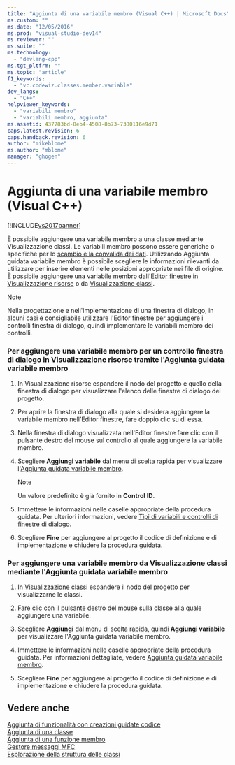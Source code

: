 ```yaml
---
title: "Aggiunta di una variabile membro (Visual C++) | Microsoft Docs"
ms.custom: ""
ms.date: "12/05/2016"
ms.prod: "visual-studio-dev14"
ms.reviewer: ""
ms.suite: ""
ms.technology: 
  - "devlang-cpp"
ms.tgt_pltfrm: ""
ms.topic: "article"
f1_keywords: 
  - "vc.codewiz.classes.member.variable"
dev_langs: 
  - "C++"
helpviewer_keywords: 
  - "variabili membro"
  - "variabili membro, aggiunta"
ms.assetid: 437783bd-8eb4-4508-8b73-7380116e9d71
caps.latest.revision: 6
caps.handback.revision: 6
author: "mikeblome"
ms.author: "mblome"
manager: "ghogen"
---
```

# Aggiunta di una variabile membro (Visual C++)
[!INCLUDE[vs2017banner](../assembler/inline/includes/vs2017banner.md)]

È possibile aggiungere una variabile membro a una classe mediante Visualizzazione classi.  Le variabili membro possono essere generiche o specifiche per lo [scambio e la convalida dei dati](../mfc/dialog-data-exchange-and-validation.md).  Utilizzando Aggiunta guidata variabile membro è possibile scegliere le informazioni rilevanti da utilizzare per inserire elementi nelle posizioni appropriate nei file di origine.  È possibile aggiungere una variabile membro dall'[Editor finestre](../mfc/dialog-editor.md) in [Visualizzazione risorse](../windows/resource-view-window.md) o da [Visualizzazione classi](http://msdn.microsoft.com/it-it/8d7430a9-3e33-454c-a9e1-a85e3d2db925).  
  
> [!NOTE]
>  Nella progettazione e nell'implementazione di una finestra di dialogo, in alcuni casi è consigliabile utilizzare l'Editor finestre per aggiungere i controlli finestra di dialogo, quindi implementare le variabili membro dei controlli.  
  
### Per aggiungere una variabile membro per un controllo finestra di dialogo in Visualizzazione risorse tramite l'Aggiunta guidata variabile membro  
  
1.  In Visualizzazione risorse espandere il nodo del progetto e quello della finestra di dialogo per visualizzare l'elenco delle finestre di dialogo del progetto.  
  
2.  Per aprire la finestra di dialogo alla quale si desidera aggiungere la variabile membro nell'Editor finestre, fare doppio clic su di essa.  
  
3.  Nella finestra di dialogo visualizzata nell'Editor finestre fare clic con il pulsante destro del mouse sul controllo al quale aggiungere la variabile membro.  
  
4.  Scegliere **Aggiungi variabile** dal menu di scelta rapida per visualizzare l'[Aggiunta guidata variabile membro](../ide/add-member-variable-wizard.md).  
  
    > [!NOTE]
    >  Un valore predefinito è già fornito in **Control ID**.  
  
5.  Immettere le informazioni nelle caselle appropriate della procedura guidata.  Per ulteriori informazioni, vedere [Tipi di variabili e controlli di finestre di dialogo](../ide/dialog-box-controls-and-variable-types.md).  
  
6.  Scegliere **Fine** per aggiungere al progetto il codice di definizione e di implementazione e chiudere la procedura guidata.  
  
### Per aggiungere una variabile membro da Visualizzazione classi mediante l'Aggiunta guidata variabile membro  
  
1.  In [Visualizzazione classi](http://msdn.microsoft.com/it-it/8d7430a9-3e33-454c-a9e1-a85e3d2db925) espandere il nodo del progetto per visualizzarne le classi.  
  
2.  Fare clic con il pulsante destro del mouse sulla classe alla quale aggiungere una variabile.  
  
3.  Scegliere **Aggiungi** dal menu di scelta rapida, quindi **Aggiungi variabile** per visualizzare l'Aggiunta guidata variabile membro.  
  
4.  Immettere le informazioni nelle caselle appropriate della procedura guidata.  Per informazioni dettagliate, vedere [Aggiunta guidata variabile membro](../ide/add-member-variable-wizard.md).  
  
5.  Scegliere **Fine** per aggiungere al progetto il codice di definizione e di implementazione e chiudere la procedura guidata.  
  
## Vedere anche  
 [Aggiunta di funzionalità con creazioni guidate codice](../ide/adding-functionality-with-code-wizards-cpp.md)   
 [Aggiunta di una classe](../ide/adding-a-class-visual-cpp.md)   
 [Aggiunta di una funzione membro](../ide/adding-a-member-function-visual-cpp.md)   
 [Gestore messaggi MFC](../mfc/reference/adding-an-mfc-message-handler.md)   
 [Esplorazione della struttura delle classi](../ide/navigating-the-class-structure-visual-cpp.md)